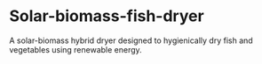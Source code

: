 # Solar-biomass-fish-dryer
A solar-biomass hybrid dryer designed to hygienically dry fish and vegetables using renewable energy.

